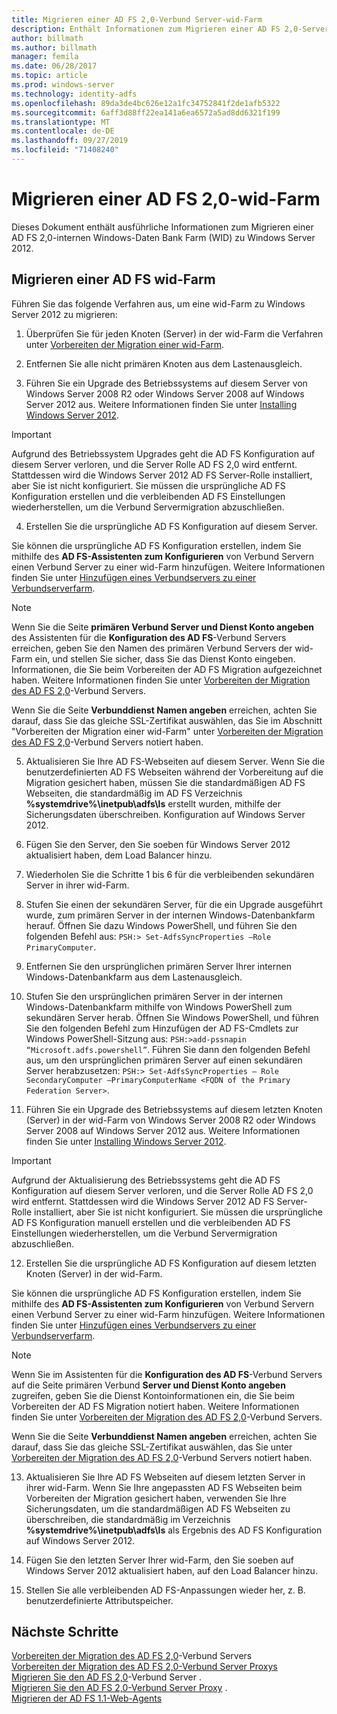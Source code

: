 ```yaml
---
title: Migrieren einer AD FS 2,0-Verbund Server-wid-Farm
description: Enthält Informationen zum Migrieren einer AD FS 2,0-Server-wid-Farm zu Windows Server 2012.
author: billmath
ms.author: billmath
manager: femila
ms.date: 06/28/2017
ms.topic: article
ms.prod: windows-server
ms.technology: identity-adfs
ms.openlocfilehash: 89da3de4bc626e12a1fc34752841f2de1afb5322
ms.sourcegitcommit: 6aff3d88ff22ea141a6ea6572a5ad8dd6321f199
ms.translationtype: MT
ms.contentlocale: de-DE
ms.lasthandoff: 09/27/2019
ms.locfileid: "71408240"
---
```

# <a name="migrate-an-ad-fs-20-wid-farm"></a>Migrieren einer AD FS 2,0-wid-Farm  
Dieses Dokument enthält ausführliche Informationen zum Migrieren einer AD FS 2,0-internen Windows-Daten Bank Farm (WID) zu Windows Server 2012.

## <a name="migrate-an-ad-fs-wid-farm"></a>Migrieren einer AD FS wid-Farm
Führen Sie das folgende Verfahren aus, um eine wid-Farm zu Windows Server 2012 zu migrieren:  
  
1.  Überprüfen Sie für jeden Knoten (Server) in der wid-Farm die Verfahren unter [Vorbereiten der Migration einer wid-Farm](prepare-to-migrate-a-wid-farm.md).  
  
2.  Entfernen Sie alle nicht primären Knoten aus dem Lastenausgleich.  
  
3.  Führen Sie ein Upgrade des Betriebssystems auf diesem Server von Windows Server 2008 R2 oder Windows Server 2008 auf Windows Server 2012 aus. Weitere Informationen finden Sie unter [Installing Windows Server 2012](https://technet.microsoft.com/library/jj134246.aspx).  
  
> [!IMPORTANT]
>  Aufgrund des Betriebssystem Upgrades geht die AD FS Konfiguration auf diesem Server verloren, und die Server Rolle AD FS 2,0 wird entfernt. Stattdessen wird die Windows Server 2012 AD FS Server-Rolle installiert, aber Sie ist nicht konfiguriert. Sie müssen die ursprüngliche AD FS Konfiguration erstellen und die verbleibenden AD FS Einstellungen wiederherstellen, um die Verbund Servermigration abzuschließen.  
  
4. Erstellen Sie die ursprüngliche AD FS Konfiguration auf diesem Server.  
  
Sie können die ursprüngliche AD FS Konfiguration erstellen, indem Sie mithilfe des **AD FS-Assistenten zum Konfigurieren** von Verbund Servern einen Verbund Server zu einer wid-Farm hinzufügen. Weitere Informationen finden Sie unter [Hinzufügen eines Verbundservers zu einer Verbundserverfarm](add-a-federation-server-to-a-federation-server-farm.md).  
  
> [!NOTE]
> Wenn Sie die Seite **primären Verbund Server und Dienst Konto angeben** des Assistenten für die **Konfiguration des AD FS**-Verbund Servers erreichen, geben Sie den Namen des primären Verbund Servers der wid-Farm ein, und stellen Sie sicher, dass Sie das Dienst Konto eingeben. Informationen, die Sie beim Vorbereiten der AD FS Migration aufgezeichnet haben. Weitere Informationen finden Sie unter [Vorbereiten der Migration des AD FS 2,0](prepare-to-migrate-a-wid-farm.md)-Verbund Servers. 
>  
> Wenn Sie die Seite **Verbunddienst Namen angeben** erreichen, achten Sie darauf, dass Sie das gleiche SSL-Zertifikat auswählen, das Sie im Abschnitt "Vorbereiten der Migration einer wid-Farm" unter [Vorbereiten der Migration des AD FS 2,0](prepare-to-migrate-a-wid-farm.md)-Verbund Servers notiert haben.  
  
5. Aktualisieren Sie Ihre AD FS-Webseiten auf diesem Server. Wenn Sie die benutzerdefinierten AD FS Webseiten während der Vorbereitung auf die Migration gesichert haben, müssen Sie die standardmäßigen AD FS Webseiten, die standardmäßig im AD FS Verzeichnis **%systemdrive%\inetpub\adfs\ls** erstellt wurden, mithilfe der Sicherungsdaten überschreiben. Konfiguration auf Windows Server 2012.  
  
6. Fügen Sie den Server, den Sie soeben für Windows Server 2012 aktualisiert haben, dem Load Balancer hinzu.  
  
7. Wiederholen Sie die Schritte 1 bis 6 für die verbleibenden sekundären Server in ihrer wid-Farm.  
  
8. Stufen Sie einen der sekundären Server, für die ein Upgrade ausgeführt wurde, zum primären Server in der internen Windows-Datenbankfarm herauf. Öffnen Sie dazu Windows PowerShell, und führen Sie den folgenden Befehl aus: `PSH:> Set-AdfsSyncProperties –Role PrimaryComputer`.  
  
9. Entfernen Sie den ursprünglichen primären Server Ihrer internen Windows-Datenbankfarm aus dem Lastenausgleich.  
  
10. Stufen Sie den ursprünglichen primären Server in der internen Windows-Datenbankfarm mithilfe von Windows PowerShell zum sekundären Server herab. Öffnen Sie Windows PowerShell, und führen Sie den folgenden Befehl zum Hinzufügen der AD FS-Cmdlets zur Windows PowerShell-Sitzung aus: `PSH:>add-pssnapin “Microsoft.adfs.powershell”`. Führen Sie dann den folgenden Befehl aus, um den ursprünglichen primären Server auf einen sekundären Server herabzusetzen: `PSH:> Set-AdfsSyncProperties – Role SecondaryComputer –PrimaryComputerName <FQDN of the Primary Federation Server>`.  
  
11. Führen Sie ein Upgrade des Betriebssystems auf diesem letzten Knoten (Server) in der wid-Farm von Windows Server 2008 R2 oder Windows Server 2008 auf Windows Server 2012 aus. Weitere Informationen finden Sie unter [Installing Windows Server 2012](https://technet.microsoft.com/library/jj134246.aspx).  
  
> [!IMPORTANT]
>  Aufgrund der Aktualisierung des Betriebssystems geht die AD FS Konfiguration auf diesem Server verloren, und die Server Rolle AD FS 2,0 wird entfernt. Stattdessen wird die Windows Server 2012 AD FS Server-Rolle installiert, aber Sie ist nicht konfiguriert. Sie müssen die ursprüngliche AD FS Konfiguration manuell erstellen und die verbleibenden AD FS Einstellungen wiederherstellen, um die Verbund Servermigration abzuschließen.  
  
12. Erstellen Sie die ursprüngliche AD FS Konfiguration auf diesem letzten Knoten (Server) in der wid-Farm.  
  
Sie können die ursprüngliche AD FS Konfiguration erstellen, indem Sie mithilfe des **AD FS-Assistenten zum Konfigurieren** von Verbund Servern einen Verbund Server zu einer wid-Farm hinzufügen. Weitere Informationen finden Sie unter [Hinzufügen eines Verbundservers zu einer Verbundserverfarm](add-a-federation-server-to-a-federation-server-farm.md).  
  
> [!NOTE]
> Wenn Sie im Assistenten für die **Konfiguration des AD FS**-Verbund Servers auf die Seite primären Verbund **Server und Dienst Konto angeben** zugreifen, geben Sie die Dienst Kontoinformationen ein, die Sie beim Vorbereiten der AD FS Migration notiert haben. Weitere Informationen finden Sie unter [Vorbereiten der Migration des AD FS 2,0](prepare-to-migrate-a-wid-farm.md)-Verbund Servers. 
>  
> Wenn Sie die Seite **Verbunddienst Namen angeben** erreichen, achten Sie darauf, dass Sie das gleiche SSL-Zertifikat auswählen, das Sie unter [Vorbereiten der Migration des AD FS 2,0](prepare-to-migrate-a-wid-farm.md)-Verbund Servers notiert haben.  
  
13. Aktualisieren Sie Ihre AD FS Webseiten auf diesem letzten Server in ihrer wid-Farm. Wenn Sie Ihre angepassten AD FS Webseiten beim Vorbereiten der Migration gesichert haben, verwenden Sie Ihre Sicherungsdaten, um die standardmäßigen AD FS Webseiten zu überschreiben, die standardmäßig im Verzeichnis **%systemdrive%\inetpub\adfs\ls** als Ergebnis des AD FS Konfiguration auf Windows Server 2012.  
  
14. Fügen Sie den letzten Server Ihrer wid-Farm, den Sie soeben auf Windows Server 2012 aktualisiert haben, auf den Load Balancer hinzu.  
  
15. Stellen Sie alle verbleibenden AD FS-Anpassungen wieder her, z. B. benutzerdefinierte Attributspeicher.  
  
## <a name="next-steps"></a>Nächste Schritte
 [Vorbereiten der Migration des AD FS 2,0](prepare-to-migrate-ad-fs-fed-server.md)-Verbund Servers    
 [Vorbereiten der Migration des AD FS 2,0-Verbund Server Proxys](prepare-to-migrate-ad-fs-fed-proxy.md)   
 [Migrieren Sie den AD FS 2,0](migrate-the-ad-fs-fed-server.md)-Verbund Server  .  
 [Migrieren Sie den AD FS 2,0-Verbund Server Proxy](migrate-the-ad-fs-2-fed-server-proxy.md) .  
 [Migrieren der AD FS 1.1-Web-Agents](migrate-the-ad-fs-web-agent.md)